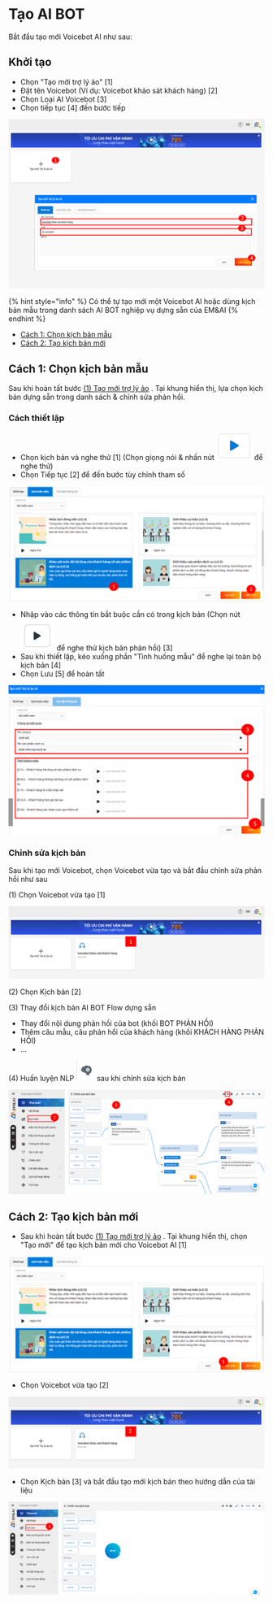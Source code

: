# Tạo AI BOT

Bắt đầu tạo mới Voicebot AI như sau:&#x20;

## Khởi tạo

* Chọn "Tạo mới trợ lý ảo" \[1]
* Đặt tên Voicebot (Ví dụ: Voicebot khảo sát khách hàng) \[2]
* Chọn Loại AI Voicebot \[3]
* Chọn tiếp tục \[4] đến bước tiếp&#x20;

![](<.gitbook/assets/image (38).png>)

{% hint style="info" %}
Có thể tự tạo mới một Voicebot AI hoặc dùng kịch bản mẫu trong danh sách AI BOT nghiệp vụ dựng sẵn của EM\&AI
{% endhint %}

* [Cách 1: Chọn kịch bản mẫu](tao-ai-bot.md#cach-1-chon-kich-ban-mau)
* [Cách 2: Tạo kịch bản mới](tao-ai-bot.md#cach-2-tao-kich-ban-moi)

## Cách 1: Chọn kịch bản mẫu

Sau khi hoàn tất bước [(1) Tạo mới trợ lý ảo](tao-ai-bot.md#khoi-tao) . Tại khung hiển thị, lựa chọn kịch bản dựng sẵn trong danh sách & chỉnh sửa phản hồi.

### **Cách thiết lập**

* Chọn kịch bản và nghe thử \[1] (Chọn giọng nói & nhấn nút <img src=".gitbook/assets/image (12).png" alt="" data-size="line"> để nghe thử)
* Chọn Tiếp tục \[2] để đến bước tùy chỉnh tham số

![](<.gitbook/assets/image (53).png>)

* Nhập vào các thông tin bắt buộc cần có trong kịch bản (Chọn nút <img src=".gitbook/assets/image (23).png" alt="" data-size="line"> để nghe thử kịch bản phản hồi) \[3]
* Sau khi thiết lập, kéo xuống phần "Tình huống mẫu" để nghe lại toàn bộ kịch bản \[4]
* Chọn Lưu \[5] để hoàn tất&#x20;

![](<.gitbook/assets/image (21).png>)

### Chỉnh sửa kịch bản

Sau khi tạo mới Voicebot, chọn Voicebot vừa tạo và bắt đầu chỉnh sửa phản hồi như sau

(1) Chọn Voicebot vừa tạo \[1]&#x20;

![](<.gitbook/assets/image (37).png>)

(2) Chọn Kịch bản \[2]

(3) Thay đổi kịch bản AI BOT Flow dựng sẵn

* Thay đổi nội dung phản hồi của bot (khối BOT PHẢN HỒI)
* Thêm câu mẫu, câu phản hồi của khách hàng (khối KHÁCH HÀNG PHẢN HỒI) &#x20;
* ...

(4) Huấn luyện NLP <img src=".gitbook/assets/image (16).png" alt="" data-size="line"> sau khi chỉnh sửa kịch bản&#x20;

![](<.gitbook/assets/image (34).png>)

## Cách 2: Tạo kịch bản mới

* Sau khi hoàn tất bước [(1) Tạo mới trợ lý ảo](tao-ai-bot.md#khoi-tao) . Tại khung hiển thị, chọn "Tạo mới" để tạo kịch bản mới cho Voicebot AI \[1]

![](<.gitbook/assets/image (52).png>)

* Chọn Voicebot vừa tạo \[2]&#x20;

![](<.gitbook/assets/image (42).png>)

* Chọn Kịch bản \[3] và bắt đầu tạo mới kịch bản theo hướng dẫn của tài liệu

![](<.gitbook/assets/image (49).png>)
